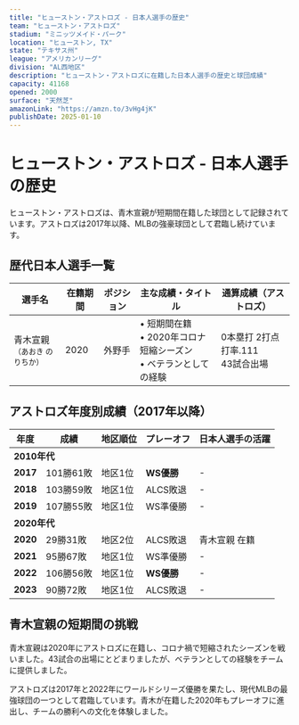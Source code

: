 ```yaml
---
title: "ヒューストン・アストロズ - 日本人選手の歴史"
team: "ヒューストン・アストロズ"
stadium: "ミニッツメイド・パーク"
location: "ヒューストン, TX"
state: "テキサス州"
league: "アメリカンリーグ"
division: "AL西地区"
description: "ヒューストン・アストロズに在籍した日本人選手の歴史と球団成績"
capacity: 41168
opened: 2000
surface: "天然芝"
amazonLink: "https://amzn.to/3vHg4jK"
publishDate: 2025-01-10
---
```


# ヒューストン・アストロズ - 日本人選手の歴史

ヒューストン・アストロズは、青木宣親が短期間在籍した球団として記録されています。アストロズは2017年以降、MLBの強豪球団として君臨し続けています。

## 歴代日本人選手一覧

<div class="players-table-container">
  <table class="players-table">
    <thead>
      <tr>
        <th>選手名</th>
        <th>在籍期間</th>
        <th>ポジション</th>
        <th>主な成績・タイトル</th>
        <th>通算成績（アストロズ）</th>
      </tr>
    </thead>
    <tbody>
      <tr class="player-row">
        <td class="player-name">青木宣親<br><small>（あおき のりちか）</small></td>
        <td>2020</td>
        <td>外野手</td>
        <td>
          • 短期間在籍<br>
          • 2020年コロナ短縮シーズン<br>
          • ベテランとしての経験
        </td>
        <td>0本塁打 2打点<br>打率.111<br>43試合出場</td>
      </tr>
    </tbody>
  </table>
</div>

## アストロズ年度別成績（2017年以降）

<div class="records-table-container">
  <table class="records-table">
    <thead>
      <tr>
        <th>年度</th>
        <th>成績</th>
        <th>地区順位</th>
        <th>プレーオフ</th>
        <th>日本人選手の活躍</th>
      </tr>
    </thead>
    <tbody>
      <tr class="decade-header">
        <td colspan="5"><strong>2010年代</strong></td>
      </tr>
      <tr class="record-row ws-champion">
        <td><strong>2017</strong></td>
        <td>101勝61敗</td>
        <td>地区1位</td>
        <td><strong>WS優勝</strong></td>
        <td>-</td>
      </tr>
      <tr class="record-row">
        <td><strong>2018</strong></td>
        <td>103勝59敗</td>
        <td>地区1位</td>
        <td>ALCS敗退</td>
        <td>-</td>
      </tr>
      <tr class="record-row ws-runner">
        <td><strong>2019</strong></td>
        <td>107勝55敗</td>
        <td>地区1位</td>
        <td>WS準優勝</td>
        <td>-</td>
      </tr>
      <tr class="decade-header">
        <td colspan="5"><strong>2020年代</strong></td>
      </tr>
      <tr class="record-row playoff">
        <td><strong>2020</strong></td>
        <td>29勝31敗</td>
        <td>地区2位</td>
        <td>ALCS敗退</td>
        <td>青木宣親 在籍</td>
      </tr>
      <tr class="record-row ws-runner">
        <td><strong>2021</strong></td>
        <td>95勝67敗</td>
        <td>地区1位</td>
        <td>WS準優勝</td>
        <td>-</td>
      </tr>
      <tr class="record-row ws-champion">
        <td><strong>2022</strong></td>
        <td>106勝56敗</td>
        <td>地区1位</td>
        <td><strong>WS優勝</strong></td>
        <td>-</td>
      </tr>
      <tr class="record-row playoff">
        <td><strong>2023</strong></td>
        <td>90勝72敗</td>
        <td>地区1位</td>
        <td>ALCS敗退</td>
        <td>-</td>
      </tr>
    </tbody>
  </table>
</div>

## 青木宣親の短期間の挑戦

青木宣親は2020年にアストロズに在籍し、コロナ禍で短縮されたシーズンを戦いました。43試合の出場にとどまりましたが、ベテランとしての経験をチームに提供しました。

アストロズは2017年と2022年にワールドシリーズ優勝を果たし、現代MLBの最強球団の一つとして君臨しています。青木が在籍した2020年もプレーオフに進出し、チームの勝利への文化を体験しました。